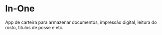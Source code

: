# In-One
App de carteira para armazenar documentos, impressão digital, leitura do rosto, titulos de posse e etc.
